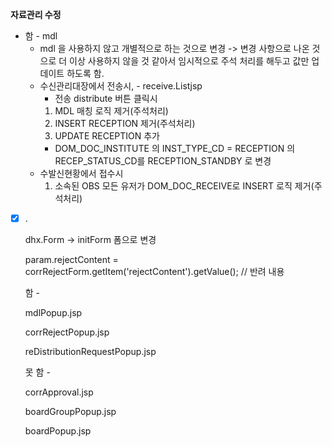 **자료관리 수정**

- 함 - mdl
    - mdl 을 사용하지 않고 개별적으로 하는 것으로 변경 ->
    변경 사항으로 나온 것으로 더 이상 사용하지 않을 것 같아서 임시적으로 주석 처리를 해두고 값만 업데이트 하도록 함.
    - 수신관리대장에서 전송시, - receive.Listjsp
        - 전송 distribute 버튼 클릭시
        1. MDL 매칭 로직 제거(주석처리)
        2. INSERT RECEPTION 제거(주석처리)
        3. UPDATE RECEPTION 추가
        - DOM_DOC_INSTITUTE 의 INST_TYPE_CD = RECEPTION 의 RECEP_STATUS_CD를 RECEPTION_STANDBY 로 변경
    - 수발신현황에서 접수시
        1. 소속된 OBS 모든 유저가 DOM_DOC_RECEIVE로 INSERT 로직 제거(주석처리)
- [x]  .
    
    dhx.Form → initForm 폼으로 변경
    
    param.rejectContent = corrRejectForm.getItem('rejectContent').getValue(); // 반려 내용

    
    함 -
    
    mdlPopup.jsp
    
    corrRejectPopup.jsp
    
    reDistributionRequestPopup.jsp
    
   
    못 함 -
    
    corrApproval.jsp
    
    boardGroupPopup.jsp
    
    boardPopup.jsp
